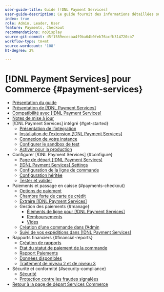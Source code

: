 ```yaml
---
user-guide-title: Guide [!DNL Payment Services]
user-guide-description: Ce guide fournit des informations détaillées sur l’installation et la configuration d [!DNL Payment Services] pour votre  [!DNL Adobe Commerce]  ou  [!DNL Magento Open Source]  magasin.
index: true
role: Admin, Leader, User
feature: Payments, Checkout
recommendations: noDisplay
source-git-commit: d5f1589ececaa4f9ba64b0feb76acfb314720cb7
workflow-type: tm+mt
source-wordcount: '108'
ht-degree: 2%

---
```



# [!DNL Payment Services] pour Commerce {#payment-services}

- [Présentation du guide](guide-overview.md)
- [Présentation de  [!DNL Payment Services]](introduction.md)
- [Compatibilité avec  [!DNL Payment Services]](compatibility.md)
- [Notes de mise à jour](release-notes.md)
- [!DNL Payment Services] intégré {#get-started}
   - [Présentation de l’intégration](onboard.md)
   - [Installation de l’extension  [!DNL Payment Services] ](install.md)
   - [Connexion de votre instance](connect.md)
   - [Configurer le sandbox de test](sandbox.md)
   - [Activer pour la production](production.md)
- Configurer [!DNL Payment Services] {#configure}
   - [Page de départ [!DNL Payment Services]](payments-home.md)
   - [[!DNL Payment Services] Settings](settings.md)
   - [Configuration de la ligne de commande](configure-cli.md)
   - [Configuration héritée](configure-admin.md)
   - [Tester et valider](test-validate.md)
- Paiements et passage en caisse {#payments-checkout}
   - [Options de paiement](payments-options.md)
   - [Chambre forte de carte de crédit](vaulting.md)
   - [Extraire [!DNL Payment Services]](checkout.md)
   - Gestion des paiements {#manage}
      - [Éléments de ligne pour  [!DNL Payment Services]](line-items.md)
      - [Remboursements](refunds.md)
      - [Vides](voids.md)
   - [Création d’une commande dans l’Admin](create-order.md)
   - [Suivi de vos expéditions dans  [!DNL Payment Services]](track-shipment.md)
- Rapports financiers {#financial-reports}
   - [Création de rapports](reporting.md)
   - [Etat du statut de paiement de la commande](order-payment-status.md)
   - [Rapport Paiements](payouts.md)
   - [Données disponibles](data.md)
   - [Traitement de niveau 2 et de niveau 3](levels-card-payment-transactions.md)
- Sécurité et conformité {#security-compliance}
   - [Sécurité](security.md)
   - [Protection contre les fraudes signalées](fraud-protection.md)
- [Retour à la page de départ Services Commerce](https://experienceleague.adobe.com/docs/commerce-merchant-services/user-guides/home.html?lang=fr)
